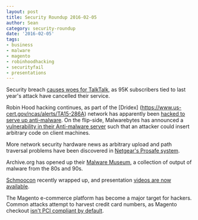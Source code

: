 ```yaml
---
layout: post
title: Security Roundup 2016-02-05
author: Sean
category: security-roundup
date: '2016-02-05'
tags:
- business
- malware
- magento
- robinhoodhacking
- securityfail
- presentations
---
```


Security breach [causes woes for TalkTalk](http://www.engadget.com/2016/02/02/talktalk-customer-loss-hack/), as 95K subscribers tied to last year's attack have cancelled their service.

Robin Hood hacking continues, as part of the [Dridex] (https://www.us-cert.gov/ncas/alerts/TA15-286A) network has apparently been [hacked to serve up anti-malware](http://www.theregister.co.uk/2016/02/04/dridex_botnet_pwned/). On the flip-side, Malwarebytes has announced a [vulnerability in their Anti-malware server](https://blog.malwarebytes.org/news/2016/02/malwarebytes-anti-malware-vulnerability-disclosure/) such that an attacker could insert arbitrary code on client machines.

More network security hardware news as arbitrary upload and path traversal problems have been discovered in [Netgear's Prosafe system](https://threatpost.com/netgear-management-system-vulnerable-to-rce-path-traversal-attacks/116139/).

Archive.org has opened up their [Malware Museum](https://archive.org/details/malwaremuseum?sort=-publicdate), a collection of output of malware from the 80s and 90s.

[Schmoocon](http://shmoocon.org/) recently wrapped up, and presentation [videos are now available](https://archive.org/details/shmoocon-2016).

The Magento e-commerce platform has become a major target for hackers. Common attacks attempt to harvest credit card numbers, as Magento checkout [isn't PCI compliant by default](https://blog.sucuri.net/2016/02/theft-over-tls-or-illusion-of-pci-compliance.html).

